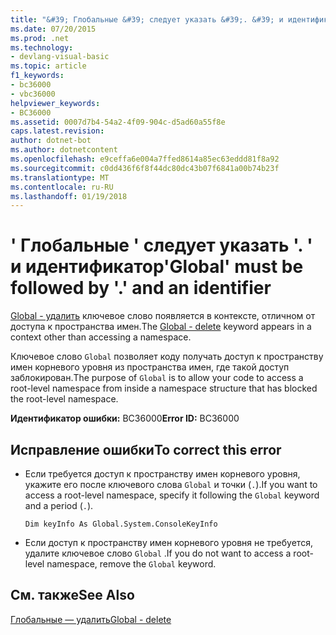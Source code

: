 ```yaml
---
title: "&#39; Глобальные &#39; следует указать &#39;. &#39; и идентификатор"
ms.date: 07/20/2015
ms.prod: .net
ms.technology:
- devlang-visual-basic
ms.topic: article
f1_keywords:
- bc36000
- vbc36000
helpviewer_keywords:
- BC36000
ms.assetid: 0007d7b4-54a2-4f09-904c-d5ad60a55f8e
caps.latest.revision: 
author: dotnet-bot
ms.author: dotnetcontent
ms.openlocfilehash: e9ceffa6e004a7ffed8614a85ec63eddd81f8a92
ms.sourcegitcommit: c0dd436f6f8f44dc80dc43b07f6841a00b74b23f
ms.translationtype: MT
ms.contentlocale: ru-RU
ms.lasthandoff: 01/19/2018
---
```

# <a name="39global39-must-be-followed-by-3939-and-an-identifier"></a><span data-ttu-id="548aa-102">&#39; Глобальные &#39; следует указать &#39;. &#39; и идентификатор</span><span class="sxs-lookup"><span data-stu-id="548aa-102">&#39;Global&#39; must be followed by &#39;.&#39; and an identifier</span></span>
<span data-ttu-id="548aa-103">[Global - удалить](http://msdn.microsoft.com/library/18c8ba14-40f6-4978-8096-6a5852324635) ключевое слово появляется в контексте, отличном от доступа к пространства имен.</span><span class="sxs-lookup"><span data-stu-id="548aa-103">The [Global - delete](http://msdn.microsoft.com/library/18c8ba14-40f6-4978-8096-6a5852324635) keyword appears in a context other than accessing a namespace.</span></span>  
  
 <span data-ttu-id="548aa-104">Ключевое слово `Global` позволяет коду получать доступ к пространству имен корневого уровня из пространства имен, где такой доступ заблокирован.</span><span class="sxs-lookup"><span data-stu-id="548aa-104">The purpose of `Global` is to allow your code to access a root-level namespace from inside a namespace structure that has blocked the root-level namespace.</span></span>  
  
 <span data-ttu-id="548aa-105">**Идентификатор ошибки:** BC36000</span><span class="sxs-lookup"><span data-stu-id="548aa-105">**Error ID:** BC36000</span></span>  
  
## <a name="to-correct-this-error"></a><span data-ttu-id="548aa-106">Исправление ошибки</span><span class="sxs-lookup"><span data-stu-id="548aa-106">To correct this error</span></span>  
  
-   <span data-ttu-id="548aa-107">Если требуется доступ к пространству имен корневого уровня, укажите его после ключевого слова `Global` и точки (`.`).</span><span class="sxs-lookup"><span data-stu-id="548aa-107">If you want to access a root-level namespace, specify it following the `Global` keyword and a period (`.`).</span></span>  
  
    ```  
    Dim keyInfo As Global.System.ConsoleKeyInfo  
    ```  
  
-   <span data-ttu-id="548aa-108">Если доступ к пространству имен корневого уровня не требуется, удалите ключевое слово `Global` .</span><span class="sxs-lookup"><span data-stu-id="548aa-108">If you do not want to access a root-level namespace, remove the `Global` keyword.</span></span>  
  
## <a name="see-also"></a><span data-ttu-id="548aa-109">См. также</span><span class="sxs-lookup"><span data-stu-id="548aa-109">See Also</span></span>  
 [<span data-ttu-id="548aa-110">Глобальные — удалить</span><span class="sxs-lookup"><span data-stu-id="548aa-110">Global - delete</span></span>](http://msdn.microsoft.com/library/18c8ba14-40f6-4978-8096-6a5852324635)
